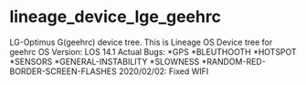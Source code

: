 # lineage_device_lge_geehrc
LG-Optimus G(geehrc) device tree. 
This is Lineage OS Device tree for geehrc
OS Version: LOS 14.1
Actual Bugs: *GPS *BLEUTHOOTH *HOTSPOT *SENSORS *GENERAL-INSTABILITY *SLOWNESS *RANDOM-RED-BORDER-SCREEN-FLASHES
2020/02/02: Fixed WIFI


